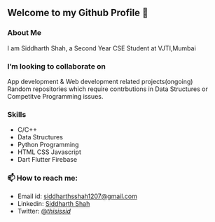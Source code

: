 ## Welcome to my Github Profile 👋
### About Me
 I am Siddharth Shah, a Second Year CSE Student at VJTI,Mumbai
### I’m looking to collaborate on
 App development & Web development related projects(ongoing)<br>
 Random repositories which require contrbutions in Data Structures or Competitve Programming issues.
### Skills
 * C/C++ 
 * Data Structures
 * Python Programming
 * HTML  CSS  Javascript
 * Dart Flutter Firebase
### 📫 How to reach me:
 * Email id: siddharthsshah1207@gmail.com
 * Linkedin: [Siddharth Shah](https://www.linkedin.com/in/sid1207/)
 * Twitter:  [@_thisissid_](https://twitter.com/_thisissid_)
  

<!--
**sid-1207/sid-1207** is a ✨ _special_ ✨ repository because its `README.md` (this file) appears on your GitHub profile.

Here are some ideas to get you started:

- 🔭 I’m currently working on ...
- 🌱 I’m currently learning ...
- 👯 I’m looking to collaborate on ...
- 🤔 I’m looking for help with ...
- 💬 Ask me about ...
- 📫 How to reach me: ...
- 😄 Pronouns: ...
- ⚡ Fun fact: ...
-->
